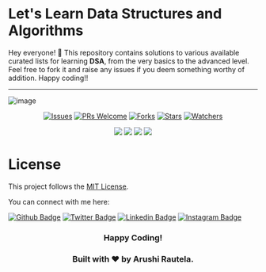 
# Let's Learn Data Structures and Algorithms
Hey everyone! 👋
This repository contains solutions to various available curated lists for learning  **DSA**, from the very basics to the advanced level.
Feel free to fork it and raise any issues if you deem something worthy of addition. Happy coding!!
<hr>

![image](https://res.cloudinary.com/practicaldev/image/fetch/s--H0AdlIEN--/c_imagga_scale,f_auto,fl_progressive,h_420,q_auto,w_1000/https://thepracticaldev.s3.amazonaws.com/i/srnvrd7vfeeq5qpxnabq.png)
<div align="center">
  
[![Issues](https://img.shields.io/github/issues/prettylittleminds/DataStructures-Algo)](https://github.com/prettylittleminds/DataStructures-Algo/issues)
[![PRs Welcome](https://img.shields.io/badge/PRs-welcome-brightgreen.svg?style=flat-square)](http://makeapullrequest.com)
[![Forks](https://img.shields.io/github/forks/prettylittleminds/Learning_CPP?style=social)](https://github.com/prettylittleminds/DataStructures-Algo)
[![Stars](https://img.shields.io/github/stars/prettylittleminds/Learning_CPP?style=social)](https://github.com/prettylittleminds/DataStructures-Algo)
[![Watchers](https://img.shields.io/github/watchers/prettylittleminds/Learning_CPP?style=social)](https://github.com/prettylittleminds/DataStructures-Algo)
</div>

<div align="center">
  
<a href="https://github.com/prettylittleminds/Learning_CPP"><img src="https://badges.frapsoft.com/os/v1/open-source.svg?v=103"></a>
<a href="https://github.com/prettylittleminds/Learning_CPP"><img src="https://img.shields.io/badge/Built%20by-developers%20%3C%2F%3E-0059b3"></a>
<a href="https://github.com/prettylittleminds/Learning_CPP"><img src="https://img.shields.io/static/v1.svg?label=Contributions&message=Welcome&color=yellow"></a>
<a href="https://github.com/prettylittleminds/Learning_CPP"><img src="https://img.shields.io/badge/Maintained%3F-yes-brightgreen.svg?v=103"></a>
<!-- <a href="https://github.com/prettylittleminds/Learning_CPP/blob/main/LICENSE"><img src="https://img.shields.io/badge/license-MIT-blue.svg?v=103"></a> -->

</div>


# License

This project follows the [MIT License](https://choosealicense.com/licenses/mit/).

You can connect with me here: 

[![Github Badge](https://img.shields.io/badge/Follow-blue?style=social&logo=Github&link=https://github.com/prettylittleminds)](https://github.com/prettylittleminds) 
[![Twitter Badge](http://img.shields.io/badge/-@dathustlingchic-1ca0f1?style=social&logo=twitter&logoColor=blue&link=https://twitter.com/dathustlingchic)](https://twitter.com/dathustlingchic) 
[![Linkedin Badge](https://img.shields.io/badge/-Arushi%20Rautela-blue?style=social&logo=Linkedin&logoColor=blue&link=https://www.linkedin.com/in/arushirautela/)](https://www.linkedin.com/in/arushirautela/) 
[![Instagram Badge](https://img.shields.io/badge/hapikid_-blue?style=social&logo=Instagram&link=https://www.instagram.com/hapikid_?igshid=k8l41dsudxvo)](https://www.instagram.com/hapikid_?igshid=k8l41dsudxvo) 

<div align="center">
  <h3> Happy Coding! </h3>
  <h3> Built with ❤️ by Arushi Rautela. </h3>
</div>


